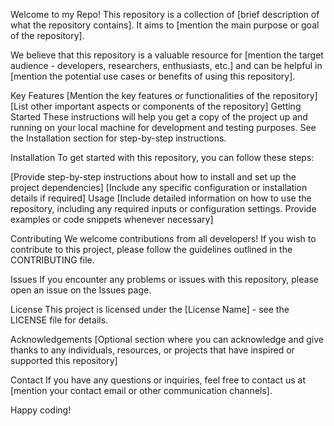 Welcome to my Repo!
This repository is a collection of [brief description of what the repository contains]. It aims to [mention the main purpose or goal of the repository].

We believe that this repository is a valuable resource for [mention the target audience - developers, researchers, enthusiasts, etc.] and can be helpful in [mention the potential use cases or benefits of using this repository].

Key Features
[Mention the key features or functionalities of the repository]
[List other important aspects or components of the repository]
Getting Started
These instructions will help you get a copy of the project up and running on your local machine for development and testing purposes. See the Installation section for step-by-step instructions.

Installation
To get started with this repository, you can follow these steps:

[Provide step-by-step instructions about how to install and set up the project dependencies]
[Include any specific configuration or installation details if required]
Usage
[Include detailed information on how to use the repository, including any required inputs or configuration settings. Provide examples or code snippets whenever necessary]

Contributing
We welcome contributions from all developers! If you wish to contribute to this project, please follow the guidelines outlined in the CONTRIBUTING file.

Issues
If you encounter any problems or issues with this repository, please open an issue on the Issues page.

License
This project is licensed under the [License Name] - see the LICENSE file for details.

Acknowledgements
[Optional section where you can acknowledge and give thanks to any individuals, resources, or projects that have inspired or supported this repository]

Contact
If you have any questions or inquiries, feel free to contact us at [mention your contact email or other communication channels].

Happy coding!
